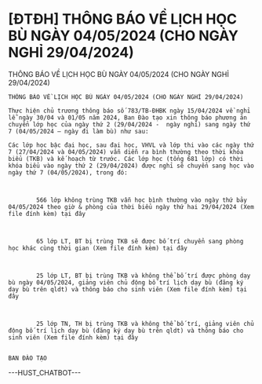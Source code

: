 # [ĐTĐH] THÔNG BÁO VỀ LỊCH HỌC BÙ NGÀY 04/05/2024 (CHO NGÀY NGHỈ 29/04/2024)

THÔNG BÁO VỀ LỊCH HỌC BÙ NGÀY 04/05/2024 (CHO NGÀY NGHỈ 29/04/2024)
        
	THÔNG BÁO VỀ LỊCH HỌC BÙ NGÀY 04/05/2024 (CHO NGÀY NGHỈ 29/04/2024)

	Thực hiện chủ trương thông báo số 783/TB-ĐHBK ngày 15/04/2024 về nghỉ lễ ngày 30/04 và 01/05 năm 2024, Ban Đào tạo xin thông báo phương án chuyển lớp học của ngày thứ 2 (29/04/2024 -  ngày nghỉ) sang ngày thứ 7 (04/05/2024 – ngày đi làm bù) như sau:

	Các lớp học bậc đại học, sau đại học, VHVL và lớp thi vào các ngày thứ 7 (27/04/2024 và 04/05/2024) vẫn diễn ra bình thường theo thời khóa biểu (TKB) và kế hoạch từ trước. Các lớp học (tổng 681 lớp) có thời khóa biểu vào ngày thứ 2 (29/04/2024) được nghỉ sẽ chuyển sang học vào ngày thứ 7 (04/05/2024), trong đó:

	
		
			566 lớp không trùng TKB vẫn học bình thường vào ngày thứ bảy 04/05/2024 theo giờ & phòng của thời biểu ngày thứ hai 29/04/2024 (Xem file đính kèm) tại đây
	
	
		
			65 lớp LT, BT bị trùng TKB sẽ được bố trí chuyển sang phòng học khác cùng thời gian (Xem file đính kèm) tại đây
	
	
		
			25 lớp LT, BT bị trùng TKB và không thể bố trí được phòng dạy bù ngày 04/05/2024, giảng viên chủ động bố trí lịch dạy bù (đăng ký dạy bù trên qldt) và thông báo cho sinh viên (Xem file đính kèm) tại đây
	
	
		
			25 lớp TN, TH bị trùng TKB và không thể bố trí, giảng viên chủ động bố trí lịch dạy bù (đăng ký dạy bù trên qldt) và thông báo cho sinh viên (Xem file đính kèm) tại đây
	

	BAN ĐÀO TẠO 
 ---HUST_CHATBOT---